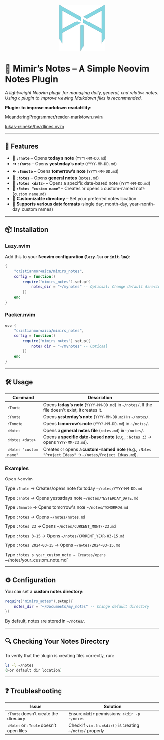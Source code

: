<p align="center">
<img src="./mimir.png" width="150" height="150">
</p>

# 📓 Mimir’s Notes – A Simple Neovim Notes Plugin
*A lightweight Neovim plugin for managing daily, general, and relative notes.*
*Using a plugin to improve viewing Markdown files is recommended.*

**Plugins to improve markdown readability:**

<a href="https://github.com/MeanderingProgrammer/render-markdown.nvim">MeanderingProgrammer/render-markdown.nvim</a>

<a href="https://github.com/lukas-reineke/headlines.nvim">lukas-reineke/headlines.nvim</a>

---

## 🚀 Features
- 📅 **`:Tnote`** – Opens **today’s note** (`YYYY-MM-DD.md`)
- ⏪ **`:Ynote`** – Opens **yesterday’s note** (`YYYY-MM-DD.md`)
- ⏩ **`:Tmnote`** – Opens **tomorrow’s note** (`YYYY-MM-DD.md`)
- 📜 **`:Notes`** – Opens **general notes** (`notes.md`)
- 📆 **`:Notes <date>`** – Opens a specific date-based note (`YYYY-MM-DD.md`)
- 📝 **`:Notes "custom name"`** – Creates or opens a custom-named note (`custom name.md`)
- 🏡 **Customizable directory** – Set your preferred notes location
- 🔄 **Supports various date formats** (single day, month-day, year-month-day, custom names)

---

## 📦 Installation

### **Lazy.nvim**
Add this to your **Neovim configuration (`lazy.lua` or `init.lua`)**:
```lua
{
    "cristianmoroaica/mimirs_notes",
    config = function()
        require("mimirs_notes").setup({
            notes_dir = "~/mynotes" -- Optional: Change default directory
        })
    end
}
```

### **Packer.nvim**
```lua
use {
    "cristianmoroaica/mimirs_notes",
    config = function()
        require("mimirs_notes").setup({
            notes_dir = "~/mynotes" -- Optional
        })
    end
}
```

---

## 🛠️ Usage
| **Command**  | **Description** |
|-------------|---------------|
| `:Tnote`    | Opens **today’s note** (`YYYY-MM-DD.md`) in `~/notes/`. If the file doesn't exist, it creates it. |
| `:Ynote`    | Opens **yesterday’s note** (`YYYY-MM-DD.md`) in `~/notes/`. |
| `:Tmnote`   | Opens **tomorrow’s note** (`YYYY-MM-DD.md`) in `~/notes/`. |
| `:Notes`    | Opens a **general notes file** (`notes.md`) in `~/notes/`. |
| `:Notes <date>` | Opens a **specific date-based note** (e.g., `:Notes 23` → opens `YYYY-MM-23.md`). |
| `:Notes "custom name"` | Creates or opens a **custom-named note** (e.g., `:Notes "Project Ideas"` → `~/notes/Project Ideas.md`). |

### **Examples**
 Open Neovim

 Type `:Tnote` → Creates/opens note for today `~/notes/YYYY-MM-DD.md`

 Type `:Ynote` → Opens yesterdays note `~/notes/YESTERDAY_DATE.md`

 Type `:Tmnote` → Opens tomorrow's note `~/notes/TOMORROW.md`

 Type `:Notes` → Opens `~/notes/notes.md`

 Type `:Notes 23` → Opens `~/notes/CURRENT_MONTH-23.md`

 Type `:Notes 3-15` → Opens `~/notes/CURRENT_YEAR-03-15.md`

 Type `:Notes 2024-03-15` → Opens `~/notes/2024-03-15.md`

 Type `:Notes s your_custom_note → Creates/opens `~/notes/your_custom_note.md`

---

## ⚙️ Configuration
You can set a **custom notes directory**:
```lua
require("mimirs_notes").setup({
    notes_dir = "~/Documents/my_notes" -- Change default directory
})
```
By default, notes are stored in `~/notes/`.

---

## 🔍 Checking Your Notes Directory
To verify that the plugin is creating files correctly, run:
```sh
ls -l ~/notes
(For default dir location)
```
---

## ❓ Troubleshooting
| **Issue** | **Solution** |
|-----------|-------------|
| `:Tnote` doesn’t create the directory | Ensure `mkdir` permissions: `mkdir -p ~/notes` |
| `:Notes` or `:Tnote` doesn’t open files | Check if `vim.fn.mkdir()` is creating `~/notes/` properly |
